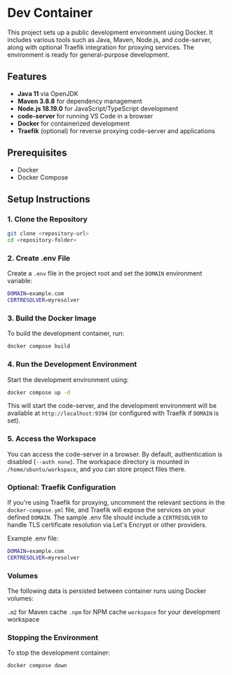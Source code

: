 # Dev Container

This project sets up a public development environment using Docker. It includes various tools such as Java, Maven, Node.js, and code-server, along with optional Traefik integration for proxying services. The environment is ready for general-purpose development.

## Features
- **Java 11** via OpenJDK
- **Maven 3.8.8** for dependency management
- **Node.js 18.19.0** for JavaScript/TypeScript development
- **code-server** for running VS Code in a browser
- **Docker** for containerized development
- **Traefik** (optional) for reverse proxying code-server and applications

## Prerequisites
- Docker
- Docker Compose

## Setup Instructions

### 1. Clone the Repository
```bash
git clone <repository-url>
cd <repository-folder>
```

### 2. Create .env File
Create a `.env` file in the project root and set the `DOMAIN` environment variable:

```bash
DOMAIN=example.com
CERTRESOLVER=myresolver
```

### 3. Build the Docker Image
To build the development container, run:

```bash
docker compose build
```

### 4. Run the Development Environment
Start the development environment using:

```bash
docker compose up -d
```

This will start the code-server, and the development environment will be available at `http://localhost:9394` (or configured with Traefik if `DOMAIN` is set).

### 5. Access the Workspace
You can access the code-server in a browser. By default, authentication is disabled (`--auth none`). The workspace directory is mounted in `/home/ubuntu/workspace`, and you can store project files there.

### Optional: Traefik Configuration
If you're using Traefik for proxying, uncomment the relevant sections in the `docker-compose.yml` file, and Traefik will expose the services on your defined `DOMAIN`. The sample .env file should include a `CERTRESOLVER` to handle TLS certificate resolution via Let's Encrypt or other providers.

Example .env file:
```bash
DOMAIN=example.com
CERTRESOLVER=myresolver
```

### Volumes
The following data is persisted between container runs using Docker volumes:

`.m2` for Maven cache
`.npm` for NPM cache
`workspace` for your development workspace

### Stopping the Environment
To stop the development container:

```bash
docker compose down
```